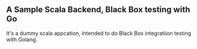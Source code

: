 ## A Sample Scala Backend, Black Box testing with Go

It's a dummy scala appcation, intended to do Black Box integratiion testing with Golang.